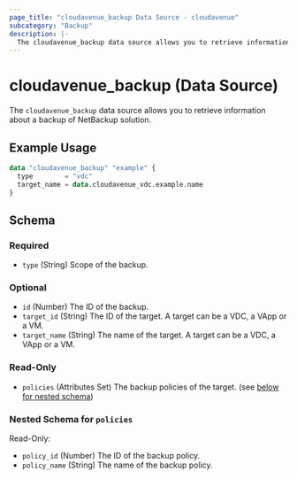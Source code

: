 ```yaml
---
page_title: "cloudavenue_backup Data Source - cloudavenue"
subcategory: "Backup"
description: |-
  The cloudavenue_backup data source allows you to retrieve information about a backup of NetBackup solution.
---
```


# cloudavenue_backup (Data Source)

The `cloudavenue_backup` data source allows you to retrieve information about a backup of NetBackup solution.

## Example Usage

```terraform
data "cloudavenue_backup" "example" {
  type        = "vdc"
  target_name = data.cloudavenue_vdc.example.name
}
```

<!-- schema generated by tfplugindocs -->
## Schema

### Required

- `type` (String) Scope of the backup.

### Optional

- `id` (Number) The ID of the backup.
- `target_id` (String) The ID of the target. A target can be a VDC, a VApp or a VM.
- `target_name` (String) The name of the target. A target can be a VDC, a VApp or a VM.

### Read-Only

- `policies` (Attributes Set) The backup policies of the target. (see [below for nested schema](#nestedatt--policies))

<a id="nestedatt--policies"></a>
### Nested Schema for `policies`

Read-Only:

- `policy_id` (Number) The ID of the backup policy.
- `policy_name` (String) The name of the backup policy.

